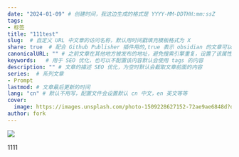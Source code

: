 ```yaml
---
date: "2024-01-09" # 创建时间，我这边生成的格式是 YYYY-MM-DDTHH:mm:ssZ  
tags:   
- 标签
title: "111test"  
slug:  # 自定义 URL 中文章的访问名称，默认用时间戳填充模板格式为 X  
share: true  # 配合 Github Publisher 插件用的,true 表示 obsidian 的文章可以发布  
canonicalURL: "" # 之前文章在其他地方被发布的地址，避免搜索引擎重复，设置了该属性会优先展示 canonicalURL 执行的文章  
keywords:   # 用于 SEO 优化，也可以不配置该内容默认会使用 tags 的内容  
description: "" # 文章的描述 SEO 优化，为空时默认会截取文章前面的内容  
series:  # 系列文章  
- Prompt
lastmod: # 文章最后更新的时间  
lang: "cn" # 默认不用写，配置文件会设置默认 cn 中文，en 英文等等  
cover:  
  image: https://images.unsplash.com/photo-1509228627152-72ae9ae6848d?q=80&w=1000&auto=format&fit=crop&ixlib=rb-4.0.3&ixid=M3wxMjA3fDB8MHxwaG90by1wYWdlfHx8fGVufDB8fHx8fA%3D%3D  # 文章封面图片地址 
author: fork
---  
```




![](测试AI-20240110095041262.webp)
 
 1111


